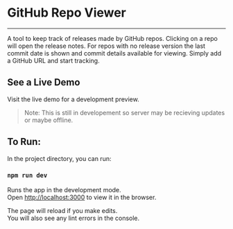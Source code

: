 # GitHub Repo Viewer
---
A tool to keep track of releases made by GitHub repos. Clicking on a repo will open the release notes. For repos with no release version the last commit date is shown and commit details available for viewing. Simply add a GitHub URL and start tracking.

## See a Live Demo

Visit the live demo for a development preview.

> Note: This is still in developement so server may be recieving updates or maybe offline.

## To Run:

In the project directory, you can run:

### `npm run dev`

Runs the app in the development mode.<br />
Open [http://localhost:3000](http://localhost:3000) to view it in the browser.

The page will reload if you make edits.<br />
You will also see any lint errors in the console.
